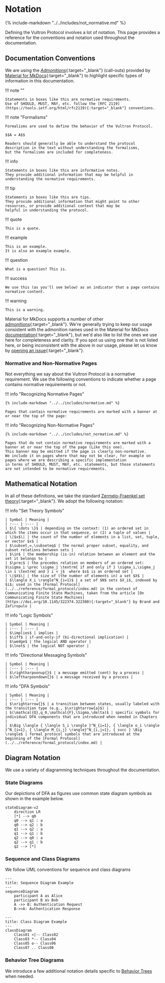 # Notation

{% include-markdown "../../includes/not_normative.md" %}

Defining the Vultron Protocol involves a lot of notation.
This page provides a reference for the conventions and notation used throughout the documentation.

## Documentation Conventions

We are using the [*Admonitions*](https://squidfunk.github.io/mkdocs-material/reference/admonitions/){:target="_blank"} (call-outs) provided by
[Material for MkDocs](https://squidfunk.github.io/mkdocs-material/){:target="_blank"} to highlight specific types of information in this
documentation.

!!! note ""

    Statements in boxes like this are normative requirements. 
    Use of SHOULD, MUST, MAY, etc. follow the [RFC 2119](https://tools.ietf.org/html/rfc2119){:target="_blank"} conventions.

!!! note "Formalisms"

    Formalisms are used to define the behavior of the Vultron Protocol.

    $$A = A$$

    Readers should generally be able to understand the protocol description in the text without understanding the formalisms,
    but the formalisms are included for completeness.

!!! info

    Statements in boxes like this are informative notes. 
    They provide additional information that may be helpful in understanding the normative requirements.

!!! tip

    Statements in boxes like this are tips. 
    They provide additional information that might point to other resources, or provide additional context that may be 
    helpful in understanding the protocol.

!!! quote

    This is a quote.

!!! example

    This is an example.
    It is also an example example.

!!! question

    What is a question? This is.

!!! success

    We use this (as you'll see below) as an indicator that a page contains
    normative content.

!!! warning

    This is a warning.

Material for MkDocs supports a number of other [admonitions](https://squidfunk.github.io/mkdocs-material/reference/admonitions/){:target="_blank"}.
We're generally trying to keep our usage consistent with the admonition names used in the Material for MkDocs
[documentation](https://squidfunk.github.io/mkdocs-material/reference/admonitions/){:target="_blank"}, but we'd also like to list the
ones we use here for completeness and clarity.
If you spot us using one that is not listed here, or being inconsistent with the above in our usage, please let us
know by [opening an issue](https://github.com/CERTCC/Vultron/issues){:target="_blank"}.

### Normative and Non-Normative Pages

Not everything we say about the Vultron Protocol is a normative requirement.
We use the following conventions to indicate whether a page contains normative requirements or not.

!!! info "Recognizing Normative Pages"

    {% include-markdown "../../includes/normative.md" %}

    Pages that contain normative requirements are marked with a banner at or near the top of the page:

!!! info "Recognizing Non-Normative Pages"

    {% include-markdown "../../includes/not_normative.md" %}

    Pages that do not contain normative requirements are marked with a banner at or near the top of the page (Like this one).
    This banner may be omitted if the page is clearly non-normative.
    We include it on pages where that may not be clear, for example on pages where we are describing a specific implementation
    in terms of SHOULD, MUST, MAY, etc. statements, but those statements are not intended to be normative requirements.

## Mathematical Notation

In all of these definitions, we take the standard [Zermelo-Fraenkel set theory](https://en.wikipedia.org/wiki/Zermelo%E2%80%93Fraenkel_set_theory){:target="_blank"}.
We adopt the following notation:

!!! info "Set Theory Symbols"

    | Symbol | Meaning |
    | :--- | :--- |
    | $\{ \dots \}$ | depending on the context: (1) an ordered set in which the items occur in that sequence, or (2) a tuple of values |
    | \|$x$\| | the count of the number of elements in a list, set, tuple, or vector $x$ |
    | $\subset,=,\subseteq$ | the normal proper subset, equality, and subset relations between sets |
    | $\in$ | the membership (is-in) relation between an element and the set it belongs to |
    | $\prec$ | the precedes relation on members of an ordered set: $\sigma_i \prec \sigma_j \textrm{ if and only if } \sigma_i,\sigma_j \in s \textrm{ and } i < j$  where $s$ is an ordered set |
    | \|$X$\| | the size of (the number of elements in) a set $X$ |
    | $\langle X_i \rangle^N_{i=1}$ | a set of $N$ sets $X_i$, indexed by $i$; used in the [Formal Protocol](../../reference/formal_protocol/index.md) in the context of Communicating Finite State Machines, taken from the article [On Communicating Finite State Machines](https://doi.org/10.1145/322374.322380){:target="_blank"} by Brand and Zafiropulo |

!!! info "Logic Symbols"

    | Symbol | Meaning |
    | :--- | :--- |
    | $\implies$ | implies |
    | $\iff$ | if-and-only-if (bi-directional implication) |
    | $\wedge$ | the logical AND operator |
    | $\lnot$ | the logical NOT operator |

!!! info "Directional Messaging Symbols"

    | Symbol | Meaning |
    | :--- | :--- |
    | $\rightharpoonup{}$ | a message emitted (sent) by a process |
    | $\leftharpoondown{}$ | a message received by a process |

!!! info "DFA Symbols"

    | Symbol | Meaning |
    | :--- | :--- |
    | $\xrightarrow{}$ | a transition between states, usually labeled with the transition type (e.g., $\xrightarrow{a}$) |
    | $(\mathcal{Q},q_0,\mathcal{F},\Sigma,\delta)$ | specific symbols for individual DFA components that are introduced when needed in Chapters |
    | $\Big \langle { \langle S_i \rangle }^N_{i=1}, { \langle o_i \rangle }^N_{i=1}, { \langle M_{i,j} \rangle}^N_{i,j=1}, { succ } \Big \rangle$ | formal protocol symbols that are introduced at the beginning of the [Formal Protocol](../../reference/formal_protocol/index.md) |

## Diagram Notation

We use a variety of diagramming techniques throughout the documentation.

### State Diagrams

Our depictions of DFA as figures use common state diagram symbols as shown in the example below.

```mermaid
stateDiagram-v2
    direction LR
    [*] --> q0
    q0 --> q1 : a
    q0 --> q2 : b
    q1 --> q2 : a
    q1 --> q1 : b
    q2 --> q0 : a
    q2 --> q1 : b
    q2 --> [*]
```

### Sequence and Class Diagrams

We follow UML conventions for sequence and class diagrams

```mermaid
---
title: Sequence Diagram Example
---
sequenceDiagram
    participant A as Alice
    participant B as Bob
    A ->> B: Authentication Request
    B->>A: Authentication Response
```

```mermaid
---
title: Class Diagram Example
---
classDiagram
    Class01 <|-- Class02
    Class03 *-- Class04
    Class05 o-- Class06
    Class07 .. Class08
```

### Behavior Tree Diagrams

We introduce a few additional notation details specific to [Behavior Trees](../behavior_logic/index.md) when needed.
